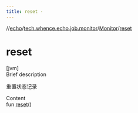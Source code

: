 ```yaml
---
title: reset -
---
```

//[echo](../../index.md)/[tech.whence.echo.job.monitor](../index.md)/[Monitor](index.md)/[reset](reset.md)



# reset  
[jvm]  
Brief description  


重置状态记录

  
Content  
fun [reset](reset.md)()  



